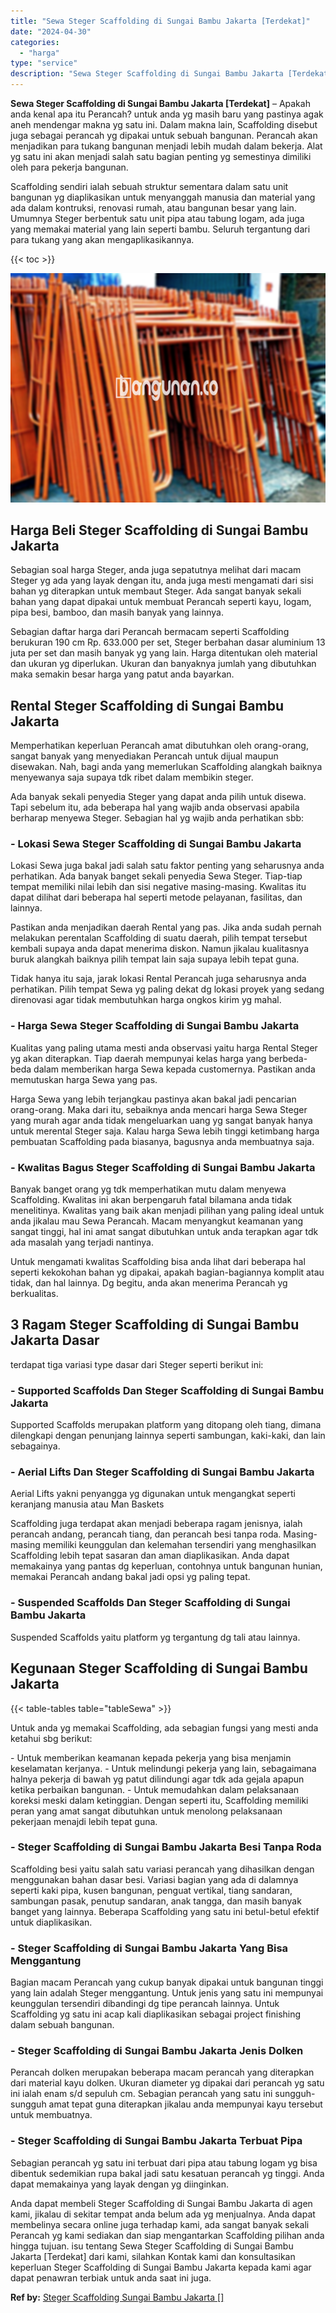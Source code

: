 ```yaml
---
title: "Sewa Steger Scaffolding di Sungai Bambu Jakarta [Terdekat]"
date: "2024-04-30"
categories: 
  - "harga"
type: "service"
description: "Sewa Steger Scaffolding di Sungai Bambu Jakarta [Terdekat]. Anda dapat membeli Steger Scaffolding di Sungai Bambu Jakarta di agen kami, jikalau di sekitar te..."
---
```


**Sewa Steger Scaffolding di Sungai Bambu Jakarta \[Terdekat\]** – Apakah anda kenal apa itu Perancah? untuk anda yg masih baru yang pastinya agak aneh mendengar makna yg satu ini. Dalam makna lain, Scaffolding disebut juga sebagai perancah yg dipakai untuk sebuah bangunan. Perancah akan menjadikan para tukang bangunan menjadi lebih mudah dalam bekerja. Alat yg satu ini akan menjadi salah satu bagian penting yg semestinya dimiliki oleh para pekerja bangunan.

Scaffolding sendiri ialah sebuah struktur sementara dalam satu unit bangunan yg diaplikasikan untuk menyanggah manusia dan material yang ada dalam kontruksi, renovasi rumah, atau bangunan besar yang lain. Umumnya Steger berbentuk satu unit pipa atau tabung logam, ada juga yang memakai material yang lain seperti bambu. Seluruh tergantung dari para tukang yang akan mengaplikasikannya.

{{< toc >}}

![Sewa Steger Scaffolding di Sungai Bambu Jakarta [Terdekat]](/images/sewa-scaffolding-steger-06.png)

## Harga Beli Steger Scaffolding di Sungai Bambu Jakarta

Sebagian soal harga Steger, anda juga sepatutnya melihat dari macam Steger yg ada yang layak dengan itu, anda juga mesti mengamati dari sisi bahan yg diterapkan untuk membaut Steger. Ada sangat banyak sekali bahan yang dapat dipakai untuk membuat Perancah seperti kayu, logam, pipa besi, bamboo, dan masih banyak yang lainnya.

Sebagian daftar harga dari Perancah bermacam seperti Scaffolding berukuran 190 cm Rp. 633.000 per set, Steger berbahan dasar aluminium 13 juta per set dan masih banyak yg yang lain. Harga ditentukan oleh material dan ukuran yg diperlukan. Ukuran dan banyaknya jumlah yang dibutuhkan maka semakin besar harga yang patut anda bayarkan.

## Rental Steger Scaffolding di Sungai Bambu Jakarta

Memperhatikan keperluan Perancah amat dibutuhkan oleh orang-orang, sangat banyak yang menyediakan Perancah untuk dijual maupun disewakan. Nah, bagi anda yang memerlukan Scaffolding alangkah baiknya menyewanya saja supaya tdk ribet dalam membikin steger.

Ada banyak sekali penyedia Steger yang dapat anda pilih untuk disewa. Tapi sebelum itu, ada beberapa hal yang wajib anda observasi apabila berharap menyewa Steger. Sebagian hal yg wajib anda perhatikan sbb:

### \- Lokasi Sewa Steger Scaffolding di Sungai Bambu Jakarta

Lokasi Sewa juga bakal jadi salah satu faktor penting yang seharusnya anda perhatikan. Ada banyak banget sekali penyedia Sewa Steger. Tiap-tiap tempat memiliki nilai lebih dan sisi negative masing-masing. Kwalitas itu dapat dilihat dari beberapa hal seperti metode pelayanan, fasilitas, dan lainnya.

Pastikan anda menjadikan daerah Rental yang pas. Jika anda sudah pernah melakukan perentalan Scaffolding di suatu daerah, pilih tempat tersebut kembali supaya anda dapat menerima diskon. Namun jikalau kualitasnya buruk alangkah baiknya pilih tempat lain saja supaya lebih tepat guna.

Tidak hanya itu saja, jarak lokasi Rental Perancah juga seharusnya anda perhatikan. Pilih tempat Sewa yg paling dekat dg lokasi proyek yang sedang direnovasi agar tidak membutuhkan harga ongkos kirim yg mahal.

### \- Harga Sewa Steger Scaffolding di Sungai Bambu Jakarta

Kualitas yang paling utama mesti anda observasi yaitu harga Rental Steger yg akan diterapkan. Tiap daerah mempunyai kelas harga yang berbeda-beda dalam memberikan harga Sewa kepada customernya. Pastikan anda memutuskan harga Sewa yang pas.

Harga Sewa yang lebih terjangkau pastinya akan bakal jadi pencarian orang-orang. Maka dari itu, sebaiknya anda mencari harga Sewa Steger yang murah agar anda tidak mengeluarkan uang yg sangat banyak hanya untuk merental Steger saja. Kalau harga Sewa lebih tinggi ketimbang harga pembuatan Scaffolding pada biasanya, bagusnya anda membuatnya saja.

### \- Kwalitas Bagus Steger Scaffolding di Sungai Bambu Jakarta

Banyak banget orang yg tdk memperhatikan mutu dalam menyewa Scaffolding. Kwalitas ini akan berpengaruh fatal bilamana anda tidak menelitinya. Kwalitas yang baik akan menjadi pilihan yang paling ideal untuk anda jikalau mau Sewa Perancah. Macam menyangkut keamanan yang sangat tinggi, hal ini amat sangat dibutuhkan untuk anda terapkan agar tdk ada masalah yang terjadi nantinya.

Untuk mengamati kwalitas Scaffolding bisa anda lihat dari beberapa hal seperti kekokohan bahan yg dipakai, apakah bagian-bagiannya komplit atau tidak, dan hal lainnya. Dg begitu, anda akan menerima Perancah yg berkualitas.

## 3 Ragam Steger Scaffolding di Sungai Bambu Jakarta Dasar

terdapat tiga variasi type dasar dari Steger seperti berikut ini:

### \- Supported Scaffolds Dan Steger Scaffolding di Sungai Bambu Jakarta

Supported Scaffolds merupakan platform yang ditopang oleh tiang, dimana dilengkapi dengan penunjang lainnya seperti sambungan, kaki-kaki, dan lain sebagainya.

### \- Aerial Lifts Dan Steger Scaffolding di Sungai Bambu Jakarta

Aerial Lifts yakni penyangga yg digunakan untuk mengangkat seperti keranjang manusia atau Man Baskets

Scaffolding juga terdapat akan menjadi beberapa ragam jenisnya, ialah perancah andang, perancah tiang, dan perancah besi tanpa roda. Masing-masing memiliki keunggulan dan kelemahan tersendiri yang menghasilkan Scaffolding lebih tepat sasaran dan aman diaplikasikan. Anda dapat memakainya yang pantas dg keperluan, contohnya untuk bangunan hunian, memakai Perancah andang bakal jadi opsi yg paling tepat.

### \- Suspended Scaffolds Dan Steger Scaffolding di Sungai Bambu Jakarta

Suspended Scaffolds yaitu platform yg tergantung dg tali atau lainnya.

## Kegunaan Steger Scaffolding di Sungai Bambu Jakarta

{{< table-tables table="tableSewa" >}}

Untuk anda yg memakai Scaffolding, ada sebagian fungsi yang mesti anda ketahui sbg berikut:

\- Untuk memberikan keamanan kepada pekerja yang bisa menjamin keselamatan kerjanya. - Untuk melindungi pekerja yang lain, sebagaimana halnya pekerja di bawah yg patut dilindungi agar tdk ada gejala apapun ketika perbaikan bangunan. - Untuk memudahkan dalam pelaksanaan koreksi meski dalam ketinggian. Dengan seperti itu, Scaffolding memiliki peran yang amat sangat dibutuhkan untuk menolong pelaksanaan pekerjaan menajdi lebih tepat guna.

### \- Steger Scaffolding di Sungai Bambu Jakarta Besi Tanpa Roda

Scaffolding besi yaitu salah satu variasi perancah yang dihasilkan dengan menggunakan bahan dasar besi. Variasi bagian yang ada di dalamnya seperti kaki pipa, kusen bangunan, penguat vertikal, tiang sandaran, sambungan pasak, penutup sandaran, anak tangga, dan masih banyak banget yang lainnya. Beberapa Scaffolding yang satu ini betul-betul efektif untuk diaplikasikan.

### \- Steger Scaffolding di Sungai Bambu Jakarta Yang Bisa Menggantung

Bagian macam Perancah yang cukup banyak dipakai untuk bangunan tinggi yang lain adalah Steger menggantung. Untuk jenis yang satu ini mempunyai keunggulan tersendiri dibandingi dg tipe perancah lainnya. Untuk Scaffolding yg satu ini acap kali diaplikasikan sebagai project finishing dalam sebuah bangunan.

### \- Steger Scaffolding di Sungai Bambu Jakarta Jenis Dolken

Perancah dolken merupakan beberapa macam perancah yang diterapkan dari material kayu dolken. Ukuran diameter yg dipakai dari perancah yg satu ini ialah enam s/d sepuluh cm. Sebagian perancah yang satu ini sungguh-sungguh amat tepat guna diterapkan jikalau anda mempunyai kayu tersebut untuk membuatnya.

### \- Steger Scaffolding di Sungai Bambu Jakarta Terbuat Pipa

Sebagian perancah yg satu ini terbuat dari pipa atau tabung logam yg bisa dibentuk sedemikian rupa bakal jadi satu kesatuan perancah yg tinggi. Anda dapat memakainya yang layak dengan yg diinginkan.

Anda dapat membeli Steger Scaffolding di Sungai Bambu Jakarta di agen kami, jikalau di sekitar tempat anda belum ada yg menjualnya. Anda dapat membelinya secara online juga terhadap kami, ada sangat banyak sekali Perancah yg kami sediakan dan siap mengantarkan Scaffolding pilihan anda hingga tujuan. isu tentang Sewa Steger Scaffolding di Sungai Bambu Jakarta \[Terdekat\] dari kami, silahkan Kontak kami dan konsultasikan keperluan Steger Scaffolding di Sungai Bambu Jakarta kepada kami agar dapat penawran terbiak untuk anda saat ini juga.

**Ref by:** [Steger Scaffolding Sungai Bambu Jakarta []](https://id.wikipedia.org/wiki/Steger)
